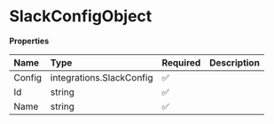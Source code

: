 # SlackConfigObject

**Properties**

| Name   | Type                     | Required | Description |
| :----- | :----------------------- | :------- | :---------- |
| Config | integrations.SlackConfig | ✅       |             |
| Id     | string                   | ✅       |             |
| Name   | string                   | ✅       |             |
